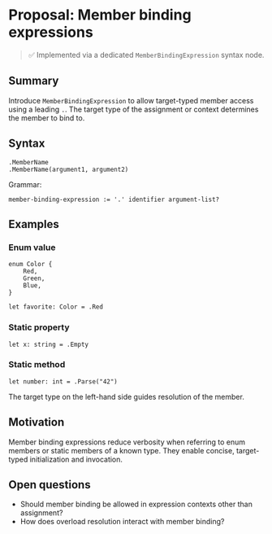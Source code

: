 # Proposal: Member binding expressions

> ✅ Implemented via a dedicated `MemberBindingExpression` syntax node.

## Summary

Introduce `MemberBindingExpression` to allow target-typed member access using a leading `.`. The target type of the assignment or context determines the member to bind to.

## Syntax

```
.MemberName
.MemberName(argument1, argument2)
```

Grammar:

```
member-binding-expression := '.' identifier argument-list?
```

## Examples

### Enum value

```raven
enum Color {
    Red,
    Green,
    Blue,
}

let favorite: Color = .Red
```

### Static property

```raven
let x: string = .Empty
```

### Static method

```raven
let number: int = .Parse("42")
```

The target type on the left-hand side guides resolution of the member.

## Motivation

Member binding expressions reduce verbosity when referring to enum members or static members of a known type. They enable concise, target-typed initialization and invocation.

## Open questions

- Should member binding be allowed in expression contexts other than assignment?
- How does overload resolution interact with member binding?

